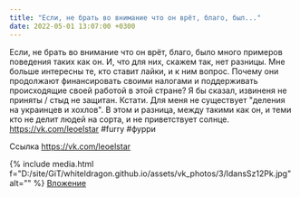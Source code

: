 ```yaml
---
title: "Если, не брать во внимание что он врёт, благо, был..."
date: 2022-05-01 13:07:00 +0300
---
```


Если, не брать во внимание что он врёт, благо, было много примеров поведения таких как он. И, что для них, скажем так, нет разницы.
Мне больше интересны те, кто ставит лайки, и к ним вопрос. Почему они продолжают финансировать своими налогами и поддерживать происходящие своей работой в этой стране? Я бы сказал, извиненя не приняты / стыд не защитан.
Кстати. Для меня не существует "деления на украинцев и хохлов". В этом и разница, между такими как он, и теми кто не делит людей на сорта, и не приветствует солнце.
https://vk.com/leoelstar
#furry #фурри

Ссылка
https://vk.com/leoelstar

{% include media.html f="D:/site/GiT/whiteldragon.github.io/assets/vk_photos/3/ldansSz12Pk.jpg" alt="" %}
[Вложение](https://vk.com/leoelstar)
